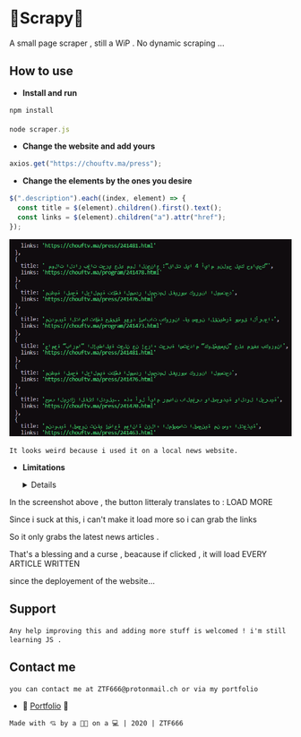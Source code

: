 # 💩Scrapy💩

A small page scraper , still a WiP .
No dynamic scraping ...

## How to use

- **Install and run**

```javascript
npm install

node scraper.js
```

- **Change the website and add yours**

```javascript
axios.get("https://chouftv.ma/press");
```

- **Change the elements by the ones you desire**

```javascript
$(".description").each((index, element) => {
  const title = $(element).children().first().text();
  const links = $(element).children("a").attr("href");
});
```

![Screenshot](scr/res.png)

```
It looks weird because i used it on a local news website.
```

- **Limitations**
  <details>
    
    <p>This is a shitty scrapper , i'm still learning.</p>
    <p>It doesn't scrap unloaded links. </p>

  ![Screenshot](scr/lm.png)

<p>In the screenshot above , the button litteraly translates to : LOAD MORE</p>
<p>Since i suck at this, i can't make it load more so i can grab the links</p>
<p>So it only grabs the latest news articles .</p>
<p>That's a blessing and a curse , beacause if clicked , it will load EVERY ARTICLE WRITTEN </p>
<p>since the deployement of the website... </p>
</details>

## Support

```
Any help improving this and adding more stuff is welcomed ! i'm still learning JS .
```

## Contact me

```
you can contact me at ZTF666@protonmail.ch or via my portfolio
```

- **💎** [Portfolio](https://ztfportfolio.web.app/) **💎**

```
Made with 💘 by a 👨‍💻 on a 💻 | 2020 | ZTF666
```
